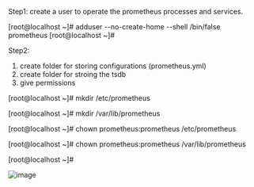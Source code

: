 Step1: create a user to operate the prometheus processes and services.

[root@localhost ~]# adduser --no-create-home --shell /bin/false prometheus
[root@localhost ~]#


Step2: 
1. create folder for storing configurations (prometheus.yml)
2. create folder for stroing the tsdb
3. give permissions

[root@localhost ~]# mkdir /etc/prometheus

[root@localhost ~]# mkdir /var/lib/prometheus

[root@localhost ~]# chown prometheus:prometheus /etc/prometheus

[root@localhost ~]# chown prometheus:prometheus /var/lib/prometheus

[root@localhost ~]#

![image](https://github.com/kramsagar/prometheus/assets/130482831/7eae8705-54c6-4a34-bcef-0f983948d4fd)

